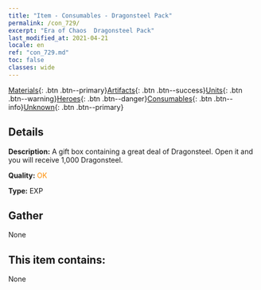 ```yaml
---
title: "Item - Consumables - Dragonsteel Pack"
permalink: /con_729/
excerpt: "Era of Chaos  Dragonsteel Pack"
last_modified_at: 2021-04-21
locale: en
ref: "con_729.md"
toc: false
classes: wide
---
```

 [Materials](/Items/){: .btn .btn--primary}[Artifacts](/Items/Artifacts/){: .btn .btn--success}[Units](/Items/Units/){: .btn .btn--warning}[Heroes](/Items/Heroes/){: .btn .btn--danger}[Consumables](/Items/Consumables/){: .btn .btn--info}[Unknown](/Items/Unknown/){: .btn .btn--primary}

## Details
 **Description:** A gift box containing a great deal of Dragonsteel. Open it and you will receive 1,000 Dragonsteel.

 **Quality:** <span style="color: #FF8C00">OK</span>

 **Type:** EXP

## Gather

  None

## This item contains:

  None

